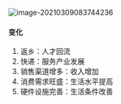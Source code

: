 ![image-20210309083744236](C:\Users\潘忠杰\AppData\Roaming\Typora\typora-user-images\image-20210309083744236.png)

#### 变化

1. 返乡：人才回流
2. 快递：服务产业发展
3. 销售渠道增多：收入增加
4. 消费需求旺盛：生活水平提高
5. 硬件设施完善：生活条件改善

